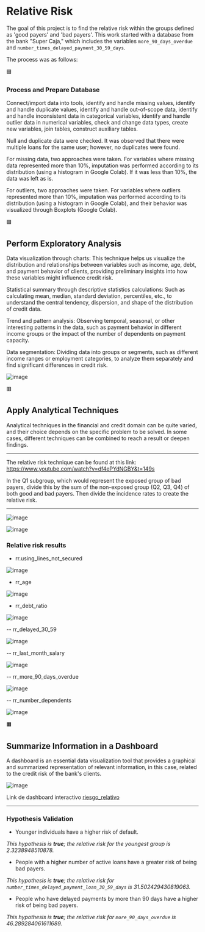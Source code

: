 
# Relative Risk #
The goal of this project is to find the relative risk within the groups defined as 'good payers' and 'bad payers'. This work started with a database from the bank "Super Caja," which includes the variables `more_90_days_overdue` and `number_times_delayed_payment_30_59_days`.

The process was as follows:

🟦 
### Process and Prepare Database ###

Connect/import data into tools, identify and handle missing values, identify and handle duplicate values, identify and handle out-of-scope data, identify and handle inconsistent data in categorical variables, identify and handle outlier data in numerical variables, check and change data types, create new variables, join tables, construct auxiliary tables.

Null and duplicate data were checked. It was observed that there were multiple loans for the same user; however, no duplicates were found.

For missing data, two approaches were taken. For variables where missing data represented more than 10%, imputation was performed according to its distribution (using a histogram in Google Colab). If it was less than 10%, the data was left as is.

For outliers, two approaches were taken. For variables where outliers represented more than 10%, imputation was performed according to its distribution (using a histogram in Google Colab), and their behavior was visualized through Boxplots (Google Colab).

🟪 
## Perform Exploratory Analysis ##

Data visualization through charts: This technique helps us visualize the distribution and relationships between variables such as income, age, debt, and payment behavior of clients, providing preliminary insights into how these variables might influence credit risk.

Statistical summary through descriptive statistics calculations: Such as calculating mean, median, standard deviation, percentiles, etc., to understand the central tendency, dispersion, and shape of the distribution of credit data.

Trend and pattern analysis: Observing temporal, seasonal, or other interesting patterns in the data, such as payment behavior in different income groups or the impact of the number of dependents on payment capacity.

Data segmentation: Dividing data into groups or segments, such as different income ranges or employment categories, to analyze them separately and find significant differences in credit risk.


![image](https://github.com/user-attachments/assets/582a5f2e-4fbc-4aad-8eda-c39cd195d07b)

🟥  
## Apply Analytical Techniques ##

Analytical techniques in the financial and credit domain can be quite varied, and their choice depends on the specific problem to be solved. In some cases, different techniques can be combined to reach a result or deepen findings.

---

The relative risk technique can be found at this link: https://www.youtube.com/watch?v=df4ePYdNGBY&t=149s

In the Q1 subgroup, which would represent the exposed group of bad payers, divide this by the sum of the non-exposed group (Q2, Q3, Q4) of both good and bad payers. Then divide the incidence rates to create the relative risk.

---

![image](https://github.com/user-attachments/assets/687273b8-d4fc-45ea-9285-ed9ad107d26f)

![image](https://github.com/user-attachments/assets/7e1806fa-b69b-4b14-985d-336408871e60)

### Relative risk results ###

- rr.using_lines_not_secured

![image](https://github.com/user-attachments/assets/8bc58fc0-8abb-40f8-a869-d8db5d7a4bda)

- rr_age

![image](https://github.com/user-attachments/assets/e62df8b5-c0b0-4d8d-913b-3be15c32ab33)

- rr_debt_ratio

![image](https://github.com/user-attachments/assets/bffc4d61-aaa5-43a5-8ae0-40d8453c7897)

-- rr_delayed_30_59

![image](https://github.com/user-attachments/assets/ce097de5-3702-4e4b-9df6-ba3f2f4084bb)

-- rr_last_month_salary

![image](https://github.com/user-attachments/assets/617c5ff9-15ae-4cb4-828c-7a356b22ae84)

-- rr_more_90_days_overdue

![image](https://github.com/user-attachments/assets/5a7b00e4-d5a8-440c-befc-d08e0af49142)

-- rr_number_dependents

![image](https://github.com/user-attachments/assets/f0a551b6-31ea-4126-8db4-254aae9101db)


🟧 
## Summarize Information in a Dashboard ##

A dashboard is an essential data visualization tool that provides a graphical and summarized representation of relevant information, in this case, related to the credit risk of the bank's clients.

![image](https://github.com/user-attachments/assets/a914759f-5b5c-4325-a400-aa9b867b3998)

Link de dashboard interactivo [riesgo_relativo]([https://lookerstudio.google.com/reporting/2a8c55ed-4abb-4fd2-bb19-fa7c2a46c9b7])

---

### Hypothesis Validation ###
- Younger individuals have a higher risk of default.

_This hypothesis is **true**; the relative risk for the youngest group is 2.3238948510878._

- People with a higher number of active loans have a greater risk of being bad payers.

_This hypothesis is **true**; the relative risk for `number_times_delayed_payment_loan_30_59_days` is 31.502429430819063._

- People who have delayed payments by more than 90 days have a higher risk of being bad payers.

_This hypothesis is **true**; the relative risk for `more_90_days_overdue` is 46.289284061611689._
